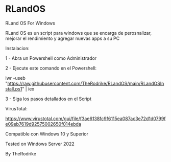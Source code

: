 # RLandOS
RLand OS For Windows

RLand OS es un script para windows que se encarga de perosnalizar, mejorar el rendimiento y agregar nuevas apps a su PC

Instalacion:

1 - Abra un Powershell como Administrador

2 - Ejecute este comando en el Powershell:

iwr -useb "https://raw.githubusercontent.com/TheRodrike/RLandOS/main/RLandOSInstall.ps1" | iex

3 - Siga los pasos detallados en el Script

VirusTotal:

https://www.virustotal.com/gui/file/f3ae6138fc9f6115ea087ac3e72d1d0799fe09eb7619d92575002650f014ebda

Compatible con Windows 10 y Superior

Tested on Windows Server 2022

By TheRodrike

